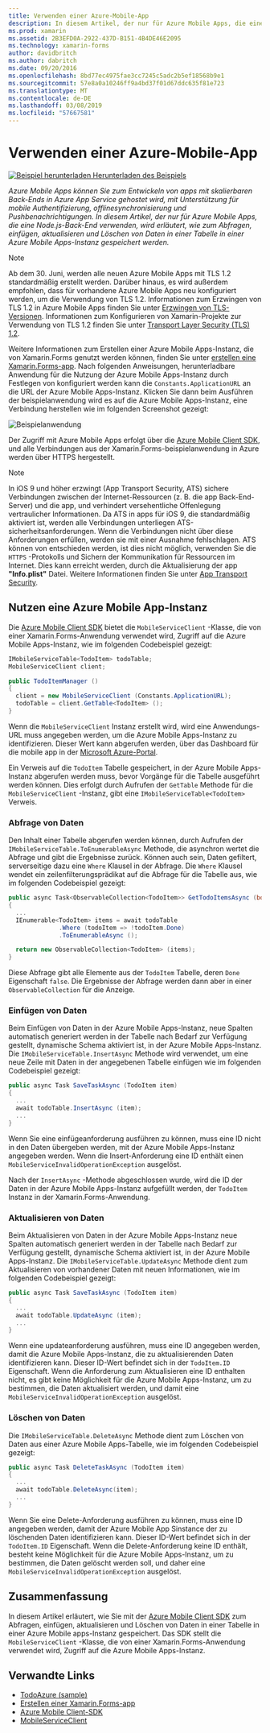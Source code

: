 ```yaml
---
title: Verwenden einer Azure-Mobile-App
description: In diesem Artikel, der nur für Azure Mobile Apps, die eine Node.js-Back-End verwenden, wird erläutert, wie zum Abfragen, einfügen, aktualisieren und Löschen von Daten in einer Tabelle in einer Azure Mobile Apps-Instanz gespeichert werden.
ms.prod: xamarin
ms.assetid: 2B3EFD0A-2922-437D-B151-4B4DE46E2095
ms.technology: xamarin-forms
author: davidbritch
ms.author: dabritch
ms.date: 09/20/2016
ms.openlocfilehash: 8bd77ec4975fae3cc7245c5adc2b5ef18568b9e1
ms.sourcegitcommit: 57e8a0a10246ff9a4bd37f01d67ddc635f81e723
ms.translationtype: MT
ms.contentlocale: de-DE
ms.lasthandoff: 03/08/2019
ms.locfileid: "57667581"
---
```

# <a name="consuming-an-azure-mobile-app"></a>Verwenden einer Azure-Mobile-App

[![Beispiel herunterladen](~/media/shared/download.png) Herunterladen des Beispiels](https://developer.xamarin.com/samples/xamarin-forms/WebServices/TodoAzure/)

_Azure Mobile Apps können Sie zum Entwickeln von apps mit skalierbaren Back-Ends in Azure App Service gehostet wird, mit Unterstützung für mobile Authentifizierung, offlinesynchronisierung und Pushbenachrichtigungen. In diesem Artikel, der nur für Azure Mobile Apps, die eine Node.js-Back-End verwenden, wird erläutert, wie zum Abfragen, einfügen, aktualisieren und Löschen von Daten in einer Tabelle in einer Azure Mobile Apps-Instanz gespeichert werden._

> [!NOTE]
> Ab dem 30. Juni, werden alle neuen Azure Mobile Apps mit TLS 1.2 standardmäßig erstellt werden. Darüber hinaus, es wird außerdem empfohlen, dass für vorhandene Azure Mobile Apps neu konfiguriert werden, um die Verwendung von TLS 1.2. Informationen zum Erzwingen von TLS 1.2 in Azure Mobile Apps finden Sie unter [Erzwingen von TLS-Versionen](/azure/app-service/app-service-web-tutorial-custom-ssl#enforce-tls-versions). Informationen zum Konfigurieren von Xamarin-Projekte zur Verwendung von TLS 1.2 finden Sie unter [Transport Layer Security (TLS) 1.2](~/cross-platform/app-fundamentals/transport-layer-security.md).

Weitere Informationen zum Erstellen einer Azure Mobile Apps-Instanz, die von Xamarin.Forms genutzt werden können, finden Sie unter [erstellen eine Xamarin.Forms-app](https://azure.microsoft.com/documentation/articles/app-service-mobile-xamarin-forms-get-started/). Nach folgenden Anweisungen, herunterladbare Anwendung für die Nutzung der Azure Mobile Apps-Instanz durch Festlegen von konfiguriert werden kann die `Constants.ApplicationURL` an die URL der Azure Mobile Apps-Instanz. Klicken Sie dann beim Ausführen der beispielanwendung wird es auf die Azure Mobile Apps-Instanz, eine Verbindung herstellen wie im folgenden Screenshot gezeigt:

![](azure-images/portal.png "Beispielanwendung")

Der Zugriff mit Azure Mobile Apps erfolgt über die [Azure Mobile Client SDK](https://www.nuget.org/packages/Microsoft.Azure.Mobile.Client/), und alle Verbindungen aus der Xamarin.Forms-beispielanwendung in Azure werden über HTTPS hergestellt.

> [!NOTE]
> In iOS 9 und höher erzwingt (App Transport Security, ATS) sichere Verbindungen zwischen der Internet-Ressourcen (z. B. die app Back-End-Server) und die app, und verhindert versehentliche Offenlegung vertraulicher Informationen. Da ATS in apps für iOS 9, die standardmäßig aktiviert ist, werden alle Verbindungen unterliegen ATS-sicherheitsanforderungen. Wenn die Verbindungen nicht über diese Anforderungen erfüllen, werden sie mit einer Ausnahme fehlschlagen.
> ATS können von entschieden werden, ist dies nicht möglich, verwenden Sie die `HTTPS` -Protokolls und Sichern der Kommunikation für Ressourcen im Internet. Dies kann erreicht werden, durch die Aktualisierung der app **"Info.plist"** Datei. Weitere Informationen finden Sie unter [App Transport Security](~/ios/app-fundamentals/ats.md).

## <a name="consuming-an-azure-mobile-app-instance"></a>Nutzen eine Azure Mobile App-Instanz

Die [Azure Mobile Client SDK](https://www.nuget.org/packages/Microsoft.Azure.Mobile.Client/) bietet die `MobileServiceClient` -Klasse, die von einer Xamarin.Forms-Anwendung verwendet wird, Zugriff auf die Azure Mobile Apps-Instanz, wie im folgenden Codebeispiel gezeigt:

```csharp
IMobileServiceTable<TodoItem> todoTable;
MobileServiceClient client;

public TodoItemManager ()
{
  client = new MobileServiceClient (Constants.ApplicationURL);
  todoTable = client.GetTable<TodoItem> ();
}
```

Wenn die `MobileServiceClient` Instanz erstellt wird, wird eine Anwendungs-URL muss angegeben werden, um die Azure Mobile Apps-Instanz zu identifizieren. Dieser Wert kann abgerufen werden, über das Dashboard für die mobile app in der [Microsoft Azure-Portal](https://portal.azure.com/).

Ein Verweis auf die `TodoItem` Tabelle gespeichert, in der Azure Mobile Apps-Instanz abgerufen werden muss, bevor Vorgänge für die Tabelle ausgeführt werden können. Dies erfolgt durch Aufrufen der `GetTable` Methode für die `MobileServiceClient` -Instanz, gibt eine `IMobileServiceTable<TodoItem>` Verweis.

### <a name="querying-data"></a>Abfrage von Daten

Den Inhalt einer Tabelle abgerufen werden können, durch Aufrufen der `IMobileServiceTable.ToEnumerableAsync` Methode, die asynchron wertet die Abfrage und gibt die Ergebnisse zurück. Können auch sein, Daten gefiltert, serverseitige dazu eine `Where` Klausel in der Abfrage. Die `Where` Klausel wendet ein zeilenfilterungsprädikat auf die Abfrage für die Tabelle aus, wie im folgenden Codebeispiel gezeigt:

```csharp
public async Task<ObservableCollection<TodoItem>> GetTodoItemsAsync (bool syncItems = false)
{
  ...
  IEnumerable<TodoItem> items = await todoTable
              .Where (todoItem => !todoItem.Done)
              .ToEnumerableAsync ();

  return new ObservableCollection<TodoItem> (items);
}
```

Diese Abfrage gibt alle Elemente aus der `TodoItem` Tabelle, deren `Done` Eigenschaft `false`. Die Ergebnisse der Abfrage werden dann aber in einer `ObservableCollection` für die Anzeige.

### <a name="inserting-data"></a>Einfügen von Daten

Beim Einfügen von Daten in der Azure Mobile Apps-Instanz, neue Spalten automatisch generiert werden in der Tabelle nach Bedarf zur Verfügung gestellt, dynamische Schema aktiviert ist, in der Azure Mobile Apps-Instanz. Die `IMobileServiceTable.InsertAsync` Methode wird verwendet, um eine neue Zeile mit Daten in der angegebenen Tabelle einfügen wie im folgenden Codebeispiel gezeigt:

```csharp
public async Task SaveTaskAsync (TodoItem item)
{
  ...
  await todoTable.InsertAsync (item);
  ...
}
```

Wenn Sie eine einfügeanforderung ausführen zu können, muss eine ID nicht in den Daten übergeben werden, mit der Azure Mobile Apps-Instanz angegeben werden. Wenn die Insert-Anforderung eine ID enthält einen `MobileServiceInvalidOperationException` ausgelöst.

Nach der `InsertAsync` -Methode abgeschlossen wurde, wird die ID der Daten in der Azure Mobile Apps-Instanz aufgefüllt werden, der `TodoItem` Instanz in der Xamarin.Forms-Anwendung.

### <a name="updating-data"></a>Aktualisieren von Daten

Beim Aktualisieren von Daten in der Azure Mobile Apps-Instanz neue Spalten automatisch generiert werden in der Tabelle nach Bedarf zur Verfügung gestellt, dynamische Schema aktiviert ist, in der Azure Mobile Apps-Instanz. Die `IMobileServiceTable.UpdateAsync` Methode dient zum Aktualisieren von vorhandener Daten mit neuen Informationen, wie im folgenden Codebeispiel gezeigt:

```csharp
public async Task SaveTaskAsync (TodoItem item)
{
  ...
  await todoTable.UpdateAsync (item);
  ...
}
```

Wenn eine updateanforderung ausführen, muss eine ID angegeben werden, damit die Azure Mobile Apps-Instanz, die zu aktualisierenden Daten identifizieren kann. Dieser ID-Wert befindet sich in der `TodoItem.ID` Eigenschaft. Wenn die Anforderung zum Aktualisieren eine ID enthalten nicht, es gibt keine Möglichkeit für die Azure Mobile Apps-Instanz, um zu bestimmen, die Daten aktualisiert werden, und damit eine `MobileServiceInvalidOperationException` ausgelöst.

### <a name="deleting-data"></a>Löschen von Daten

Die `IMobileServiceTable.DeleteAsync` Methode dient zum Löschen von Daten aus einer Azure Mobile Apps-Tabelle, wie im folgenden Codebeispiel gezeigt:

```csharp
public async Task DeleteTaskAsync (TodoItem item)
{
  ...
  await todoTable.DeleteAsync(item);
  ...
}
```

Wenn Sie eine Delete-Anforderung ausführen zu können, muss eine ID angegeben werden, damit der Azure Mobile App Sinstance der zu löschenden Daten identifizieren kann. Dieser ID-Wert befindet sich in der `TodoItem.ID` Eigenschaft. Wenn die Delete-Anforderung keine ID enthält, besteht keine Möglichkeit für die Azure Mobile Apps-Instanz, um zu bestimmen, die Daten gelöscht werden soll, und daher eine `MobileServiceInvalidOperationException` ausgelöst.

## <a name="summary"></a>Zusammenfassung

In diesem Artikel erläutert, wie Sie mit der [Azure Mobile Client SDK](https://www.nuget.org/packages/Microsoft.Azure.Mobile.Client/) zum Abfragen, einfügen, aktualisieren und Löschen von Daten in einer Tabelle in einer Azure Mobile apps-Instanz gespeichert. Das SDK stellt die `MobileServiceClient` -Klasse, die von einer Xamarin.Forms-Anwendung verwendet wird, Zugriff auf die Azure Mobile Apps-Instanz.


## <a name="related-links"></a>Verwandte Links

- [TodoAzure (sample)](https://developer.xamarin.com/samples/xamarin-forms/WebServices/TodoAzure/)
- [Erstellen einer Xamarin.Forms-app](https://azure.microsoft.com/documentation/articles/app-service-mobile-xamarin-forms-get-started/)
- [Azure Mobile Client-SDK](https://www.nuget.org/packages/Microsoft.Azure.Mobile.Client/)
- [MobileServiceClient](https://msdn.microsoft.com/library/azure/microsoft.windowsazure.mobileservices.mobileserviceclient(v=azure.10).aspx)
